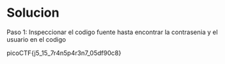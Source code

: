 # Solucion

Paso 1: Inspeccionar el codigo fuente hasta encontrar la contrasenia y el usuario en el codigo

picoCTF{j5_15_7r4n5p4r3n7_05df90c8}